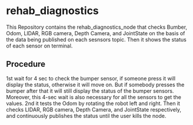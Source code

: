 # rehab_diagnostics
This Repository contains the rehab_diagnostics_node that checks Bumber, Odom, LIDAR, RGB camera, Depth Camera, and JointState on the basis of the data being published on each sesnsors topic. Then it shows the status of each sensor on terminal.
## Procedure
1st wait for 4 sec to check the bumper sensor, if someone press it will display the status, otherwise it will move on. But if somebody presses the bumper after that it will still display the status of the bumper sensors. Moreover, this 4-sec wait is also necessary for all the sensors to get the values.
2nd it tests the Odom by rotating the robot left and right.
Then it checks LIDAR, RGB camera, Depth Camera, and JointState respectively, and continuously publishes the status until the user kills the node.
